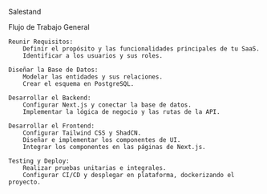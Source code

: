 Salestand

Flujo de Trabajo General

    Reunir Requisitos:
        Definir el propósito y las funcionalidades principales de tu SaaS.
        Identificar a los usuarios y sus roles.

    Diseñar la Base de Datos:
        Modelar las entidades y sus relaciones.
        Crear el esquema en PostgreSQL.

    Desarrollar el Backend:
        Configurar Next.js y conectar la base de datos.
        Implementar la lógica de negocio y las rutas de la API.

    Desarrollar el Frontend:
        Configurar Tailwind CSS y ShadCN.
        Diseñar e implementar los componentes de UI.
        Integrar los componentes en las páginas de Next.js.

    Testing y Deploy:
        Realizar pruebas unitarias e integrales.
        Configurar CI/CD y desplegar en plataforma, dockerizando el proyecto.
